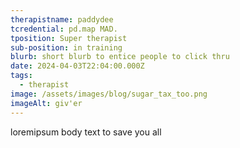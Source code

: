 ```yaml
---
therapistname: paddydee
tcredential: pd.map MAD.
tposition: Super therapist
sub-position: in training
blurb: short blurb to entice people to click thru
date: 2024-04-03T22:04:00.000Z
tags:
  - therapist
image: /assets/images/blog/sugar_tax_too.png
imageAlt: giv'er
---
```

loremipsum body text to save you all
